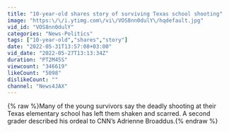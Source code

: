 ```yaml
---
title: "10-year-old shares story of surviving Texas school shooting"
image: "https:\/\/i.ytimg.com\/vi\/VOS8nn0dulY\/hqdefault.jpg"
vid_id: "VOS8nn0dulY"
categories: "News-Politics"
tags: ["10-year-old","shares","story"]
date: "2022-05-31T13:57:08+03:00"
vid_date: "2022-05-27T13:13:34Z"
duration: "PT2M45S"
viewcount: "346619"
likeCount: "5098"
dislikeCount: ""
channel: "News4JAX"
---
```

{% raw %}Many of the young survivors say the deadly shooting at their Texas elementary school has left them shaken and scarred. A second grader described his ordeal to CNN’s Adrienne Broaddus.{% endraw %}
